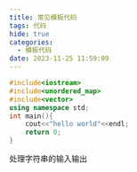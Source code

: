 ```yaml
---
title: 常见模板代码
tags: 代码
hide: true
categories:
  - 模板代码
date: 2023-11-25 11:59:09
---
```



```C++
#include<iostream>
#include<unordered_map>
#include<vector>
using namespace std;
int main(){
    cout<<"hello world"<<endl;
    return 0;
}
```

处理字符串的输入输出
